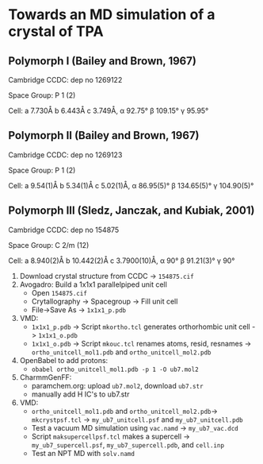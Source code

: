 # Towards an MD simulation of a crystal of TPA

## Polymorph I (Bailey and Brown, 1967)
Cambridge CCDC: dep no 1269122

Space Group: P 1 (2)

Cell: a 7.730Å b 6.443Å c 3.749Å, α 92.75° β 109.15° γ 95.95° 

## Polymorph II (Bailey and Brown, 1967)
Cambridge CCDC: dep no 1269123

Space Group: P 1 (2)

Cell: a 9.54(1)Å b 5.34(1)Å c 5.02(1)Å, α 86.95(5)° β 134.65(5)° γ 104.90(5)° 

## Polymorph III (Sledz, Janczak, and Kubiak, 2001)

Cambridge CCDC: dep no 154875

Space Group: C 2/m (12)

Cell: a 8.940(2)Å b 10.442(2)Å c 3.7900(10)Å, α 90° β 91.21(3)° γ 90° 

1. Download crystal structure from CCDC -> `154875.cif`
2. Avogadro: Build a 1x1x1 parallelpiped unit cell
   - Open `154875.cif`
   - Crytallography -> Spacegroup -> Fill unit cell
   - File->Save As -> `1x1x1_p.pdb`
2. VMD: 
   - `1x1x1_p.pdb` -> Script `mkortho.tcl` generates orthorhombic unit cell -> `1x1x1_o.pdb`
   - `1x1x1_o.pdb` -> Script `mkouc.tcl` renames atoms, resid, resnames -> `ortho_unitcell_mol1.pdb` and `ortho_unitcell_mol2.pdb`
3. OpenBabel to add protons:
   - `obabel ortho_unitcell_mol1.pdb -p 1 -O ub7.mol2`
4. CharmmGenFF:
   - paramchem.org: upload `ub7.mol2`, download `ub7.str`
   - manually add H IC's to ub7.str
5. VMD:
   - `ortho_unitcell_mol1.pdb` and `ortho_unitcell_mol2.pdb`-> `mkcrystpsf.tcl` -> `my_ub7_unitcell.psf` and `my_ub7_unitcell.pdb`
   - Test a vacuum MD simulation using `vac.namd` -> `my_ub7_vac.dcd`
   - Script `maksupercellpsf.tcl` makes a supercell -> `my_ub7_supercell.psf`, `my_ub7_supercell.pdb`, and `cell.inp`
   - Test an NPT MD with `solv.namd`
